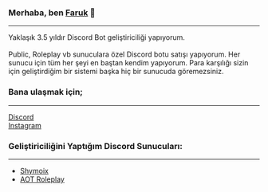 ### Merhaba, ben [Faruk](https://discord.gg/qCdf85YtRB) 👋
---

Yaklaşık 3.5 yıldır Discord Bot geliştiriciliği yapıyorum. 
<br> <br>
Public, Roleplay vb sunuculara özel Discord botu satışı yapıyorum. Her sunucu için tüm her şeyi en baştan kendim yapıyorum. Para karşılığı sizin için geliştirdiğim bir sistemi başka hiç bir sunucuda göremezsiniz.

### Bana ulaşmak için;
---
[Discord](https://discord.gg/qCdf85YtRB)
<br>
[Instagram](https://www.instagram.com/faaruukq)

### Geliştiriciliğini Yaptığım Discord Sunucuları:
---
- [Shymoix](https://discord.gg/qCdf85YtRB)
- [AOT Roleplay](https://discord.gg/PT5kwr5d77)

<!--
**Shymoix/Shymoix** is a ✨ _special_ ✨ repository because its `README.md` (this file) appears on your GitHub profile.

Here are some ideas to get you started:

- 🔭 I’m currently working on ...
- 🌱 I’m currently learning ...
- 👯 I’m looking to collaborate on ...
- 🤔 I’m looking for help with ...
- 💬 Ask me about ...
- 📫 How to reach me: ...
- 😄 Pronouns: ...
- ⚡ Fun fact: ...
-->
